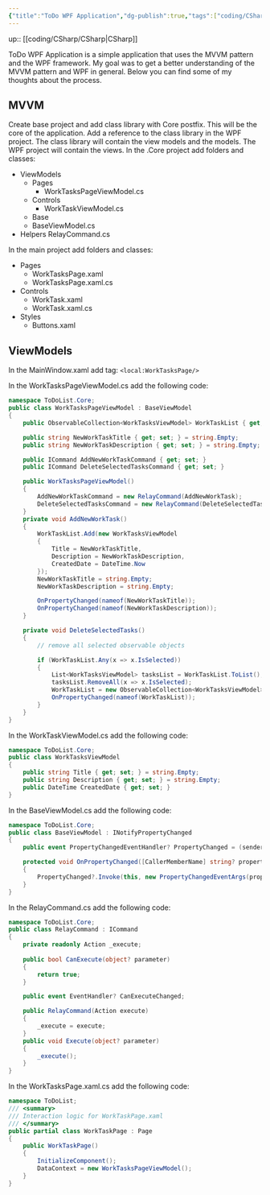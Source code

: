 ```yaml
---
{"title":"ToDo WPF Application","dg-publish":true,"tags":["coding/CSharp"],"language":"en","permalink":"/coding/c-sharp/to-do-wpf-application/","dgPassFrontmatter":true}
---
```


up:: [[coding/CSharp/CSharp\|CSharp]]

ToDo WPF Application is a simple application that uses the MVVM pattern and the WPF framework. My goal was to get a better understanding of the MVVM pattern and WPF in general. Below you can find some of my thoughts about the process.

## MVVM

Create base project and add class library with Core postfix. This will be the core of the application. Add a reference to the class library in the WPF project. The class library will contain the view models and the models. The WPF project will contain the views. In the .Core project add folders and classes:

* ViewModels
  * Pages
    * WorkTasksPageViewModel.cs
  * Controls
    * WorkTaskViewModel.cs
  * Base
  * BaseViewModel.cs
* Helpers
    RelayCommand.cs

In the main project add folders and classes:

* Pages
  * WorkTasksPage.xaml
  * WorkTasksPage.xaml.cs
* Controls
  * WorkTask.xaml
  * WorkTask.xaml.cs
* Styles
  * Buttons.xaml

## ViewModels

In the MainWindow.xaml add tag: `<local:WorkTasksPage/>`

In the WorkTasksPageViewModel.cs add the following code:

```csharp
namespace ToDoList.Core;
public class WorkTasksPageViewModel : BaseViewModel
{
    public ObservableCollection<WorkTasksViewModel> WorkTaskList { get; set; } = new();

    public string NewWorkTaskTitle { get; set; } = string.Empty;
    public string NewWorkTaskDescription { get; set; } = string.Empty;

    public ICommand AddNewWorkTaskCommand { get; set; }
    public ICommand DeleteSelectedTasksCommand { get; set; }

    public WorkTasksPageViewModel()
    {
        AddNewWorkTaskCommand = new RelayCommand(AddNewWorkTask);
        DeleteSelectedTasksCommand = new RelayCommand(DeleteSelectedTasks);
    }
    private void AddNewWorkTask()
    {
        WorkTaskList.Add(new WorkTasksViewModel
        {
            Title = NewWorkTaskTitle,
            Description = NewWorkTaskDescription,
            CreatedDate = DateTime.Now
        });
        NewWorkTaskTitle = string.Empty;
        NewWorkTaskDescription = string.Empty;

        OnPropertyChanged(nameof(NewWorkTaskTitle));
        OnPropertyChanged(nameof(NewWorkTaskDescription));
    }

    private void DeleteSelectedTasks()
    {
        // remove all selected observable objects

        if (WorkTaskList.Any(x => x.IsSelected))
        {
            List<WorkTasksViewModel> tasksList = WorkTaskList.ToList();
            tasksList.RemoveAll(x => x.IsSelected);
            WorkTaskList = new ObservableCollection<WorkTasksViewModel>(tasksList);
            OnPropertyChanged(nameof(WorkTaskList));
        }
    }
}
```

In the WorkTaskViewModel.cs add the following code:

```csharp
namespace ToDoList.Core;
public class WorkTasksViewModel
{
    public string Title { get; set; } = string.Empty;
    public string Description { get; set; } = string.Empty;
    public DateTime CreatedDate { get; set; }
}
```
In the BaseViewModel.cs add the following code:

```csharp
namespace ToDoList.Core;
public class BaseViewModel : INotifyPropertyChanged
{
    public event PropertyChangedEventHandler? PropertyChanged = (sender, eventArgs) => { };

    protected void OnPropertyChanged([CallerMemberName] string? propertyName = null)
    {
        PropertyChanged?.Invoke(this, new PropertyChangedEventArgs(propertyName));
    }
}
```

In the RelayCommand.cs add the following code:

```csharp
namespace ToDoList.Core;
public class RelayCommand : ICommand
{
    private readonly Action _execute;
    
    public bool CanExecute(object? parameter)
    {
        return true;
    }

    public event EventHandler? CanExecuteChanged;

    public RelayCommand(Action execute)
    {
        _execute = execute;
    }
    public void Execute(object? parameter)
    {
        _execute();
    }
}
```

In the WorkTasksPage.xaml.cs add the following code:

```csharp
namespace ToDoList;
/// <summary>
/// Interaction logic for WorkTaskPage.xaml
/// </summary>
public partial class WorkTaskPage : Page
{
    public WorkTaskPage()
    {
        InitializeComponent();
        DataContext = new WorkTasksPageViewModel();
    }
}
```
